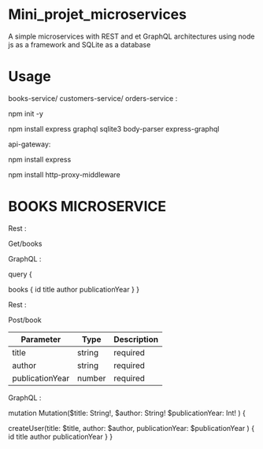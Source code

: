 # Mini_projet_microservices
A simple microservices with REST and et GraphQL architectures using node js as a framework and SQLite as a database
# Usage
books-service/ customers-service/ orders-service :

npm init -y

npm install express graphql sqlite3 body-parser express-graphql

api-gateway:

npm install express

npm install http-proxy-middleware

# BOOKS MICROSERVICE 

Rest :

Get/books


GraphQL :

query {

   books {
    id
    title
    author
    publicationYear
  }
}

Rest : 

Post/book

| Parameter | Type | Description |
| -------------- | -------------- | -------------- |
| title | string | required |
| author | string | required |
| publicationYear | number | required |




GraphQL : 

mutation Mutation($title: String!, $author: String! $publicationYear: Int! ) {

  createUser(title: $title, author: $author, publicationYear: $publicationYear ) {
    id
    title
    author
    publicationYear
  }
}






